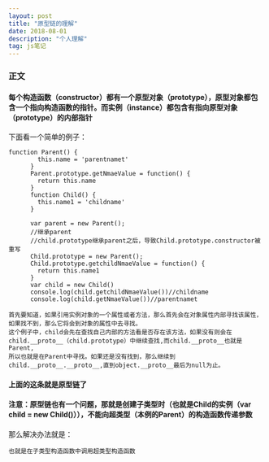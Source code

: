 ```yaml
---
layout: post
title: "原型链的理解"
date: 2018-08-01
description: "个人理解"
tag: js笔记 
---
```


### 正文
#### 每个构造函数（constructor）都有一个原型对象（prototype），原型对象都包含一个指向构造函数的指针。而实例（instance）都包含有指向原型对象（prototype）的内部指针
下面看一个简单的例子：
```
function Parent() {
      	this.name = 'parentnamet'
      }
      Parent.prototype.getNmaeValue = function() {
      	return this.name 
      }
      function Child() {
      	this.name1 = 'childname'
      }
      
      var parent = new Parent();
      //继承parent
      //child.prototype继承parent之后，导致Child.prototype.constructor被重写
      Child.prototype = new Parent();
      Child.prototype.getchildNmaeValue = function() {
      	return this.name1
      }
      var child = new Child()
      console.log(child.getchildNmaeValue())//childname
      console.log(child.getNmaeValue())//parentnamet
```
```child继承了parent的方法getNmaeValue(),那么它是怎么通过原型链去查找的呢，这条原型链又是怎么样的呢
首先要知道，如果引用实例对象的一个属性或者方法，那么首先会在对象属性内部寻找该属性，如果找不到，那么它将会到对象的属性中去寻找。
这个例子中，child会先在查找自己内部的方法看是否存在该方法，如果没有则会在child.__proto__（child.prototype）中继续查找,而child.__proto__也就是Parent,
所以也就是在Parent中寻找。如果还是没有找到，那么继续到child.__proto__.__proto__,直到object.__proto__最后为null为止。
```
#### 上面的这条就是原型链了
#### 注意：原型链也有一个问题，那就是创建子类型时（也就是Child的实例（var child = new Child()）），不能向超类型（本例的Parent）的构造函数传递参数<br>
那么解决办法就是：
```
也就是在子类型构造函数中调用超类型构造函数
```
